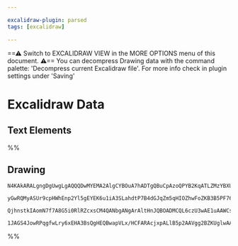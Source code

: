 ```yaml
---

excalidraw-plugin: parsed
tags: [excalidraw]

---
```

==⚠  Switch to EXCALIDRAW VIEW in the MORE OPTIONS menu of this document. ⚠== You can decompress Drawing data with the command palette: 'Decompress current Excalidraw file'. For more info check in plugin settings under 'Saving'


# Excalidraw Data
## Text Elements
%%
## Drawing
```compressed-json
N4KAkARALgngDgUwgLgAQQQDwMYEMA2AlgCYBOuA7hADTgQBuCpAzoQPYB2KqATLZMzYBXUtiRoIACyhQ4zZAHoFAc0JRJQgEYA6bGwC2CgF7N6hbEcK4OCtptbErHALRY8RMpWdx8Q1TdIEfARcZgRmBShcZQUebTiAdho6IIR9BA4oZm4AbQBdfghcODgAZSiocVRQMEh1NKqIYlxSAGtk2oZCBAoAIVxsVuVSYQ5iAGE2fDZSbggAYgAzZZWO

yGwRQMyASUr9cpHWhEnp2Yl5gEYEK6u1iA3SLahdtP7B4dGJqZm5qHIOZhwFoZKB3B5PF76ABihHw+HKMGCc0EHjBmxBkIObCOAHUSOpuHxwOt0Ts9lijgikRIUSQ0Y8MXsAErCZSSDjhbJoC78EkMslpADyQOwahg3AuAAZJbz7qTnnsoZwoFDcPpYeLubLwYy0krMqVCEYqjwZcS5fyFWkACpYKAAQSIyi4EmCi1B2vlmKipAdjzYFEkIWI3A4

QjhnstkIAomN7f7A8G5i0RlRZcxsCM4QANbgANgArAltHnJQBOADMCQL6czU3wAE1uAAWCsXbQADgSFYLkubeYrHbzCQuZdlRjYBm4NU69AIQiqF2JAF9IxDmZ8OcwuegRkIxndhiRDcbQ+H8LKj19TtPiZBelMQ+dxmWXy+oVC1pAmQhlOGWnM8zRgAIiBIEfhAK5riCFIIMKUDsACZ4RuacCBGYwjMAA4qQx5GlUYYoZ0izkOkP5jEwhAcMot6

1JAGS4JowRPqgfwLry6xEHA3BsQgHEQBwapVLx/HCFARAcjxpALlB5p2AAVgg2BZKUglwAAsmwxAILGjHMdwiwEGE4CrnQiywuE07LiAy5AA
```
%%